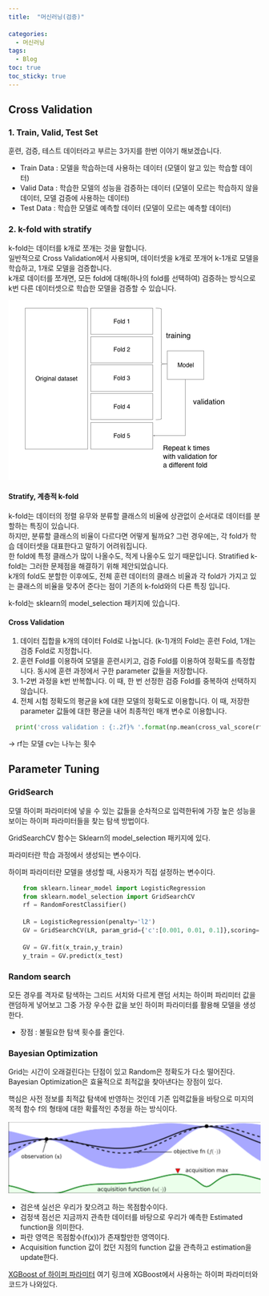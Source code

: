 ```yaml
---
title:  "머신러닝(검증)"

categories:
  - 머신러닝
tags:
  - Blog
toc: true
toc_sticky: true
---
```


## Cross Validation

### 1. Train, Valid, Test Set

훈련, 검증, 테스트 데이터라고 부르는 3가지를 한번 이야기 해보겠습니다.<br>
* Train Data : 모델을 학습하는데 사용하는 데이터 (모델이 알고 있는 학습할 데이터)
* Valid Data : 학습한 모델의 성능을 검증하는 데이터 (모델이 모르는 학습하지 않을 데이터, 모델 검증에 사용하는 데이터)
* Test Data : 학습한 모델로 예측할 데이터 (모델이 모르는 예측할 데이터)

### 2. k-fold with stratify

k-fold는 데이터를 k개로 쪼개는 것을 말합니다. <br>
일반적으로 Cross Validation에서 사용되며, 데이터셋을 k개로 쪼개어 k-1개로 모델을 학습하고, 1개로 모델을 검증합니다. <br>
k개로 데이터를 쪼개면, 모든 fold에 대해(하나의 fold를 선택하여) 검증하는 방식으로 k번 다른 데이터셋으로 학습한 모델을 검증할 수 있습니다.


![GitHub Logo](/image/kfold.png)

#### Stratify, 계층적 k-fold

k-fold는 데이터의 정렬 유무와 분류할 클래스의 비율에 상관없이 순서대로 데이터를 분할하는 특징이 있습니다.<br>
하지만, 분류할 클래스의 비율이 다르다면 어떻게 될까요? 그런 경우에는, 각 fold가 학습 데이터셋을 대표한다고 말하기 어려워집니다.<br>
한 fold에 특정 클래스가 많이 나올수도, 적게 나올수도 있기 때문입니다. Stratified k-fold는 그러한 문제점을 해결하기 위해 제안되었습니다.<br>
k개의 fold도 분할한 이후에도, 전체 훈련 데이터의 클래스 비율과 각 fold가 가지고 있는 클래스의 비율을 맞추어 준다는 점이 기존의 k-fold와의 다른 특징 입니다.

k-fold는 sklearn의 model_selection 패키지에 있습니다.

#### Cross Validation

1. 데이터 집합을 k개의 데이터 Fold로 나눕니다.
(k-1)개의 Fold는 훈련 Fold, 1개는 검증 Fold로 지정합니다.
2. 훈련 Fold를 이용하여 모델을 훈련시키고, 검증 Fold를 이용하여 정확도를 측정합니다.
동시에 훈련 과정에서 구한 parameter 값들을 저장합니다.
3. 1-2번 과정을 k번 반복합니다.
이 때, 한 번 선정한 검증 Fold를 중복하여 선택하지 않습니다.
4. 전체 시험 정확도의 평균을 k에 대한 모델의 정확도로 이용합니다.
이 때, 저장한 parameter 값들에 대한 평균을 내어 최종적인 매개 변수로 이용합니다.

```python
  print('cross validation : {:.2f}% '.format(np.mean(cross_val_score(rf,kf_data,kf_label,cv=5))*100))
```
-> rf는 모델 cv는 나누는 횟수

## Parameter Tuning

### GridSearch 

모델 하이퍼 파라미터에 넣을 수 있는 값들을 순차적으로 입력한뒤에 가장 높은 성능을 보이는 하이퍼 파라미터들을 찾는 탐색 방법이다.

GridSearchCV 함수는 Sklearn의 model_selection 패키지에 있다.

파라미터란 학습 과정에서 생성되는 변수이다.

하이퍼 파라미터란 모델을 생성할 때, 사용자가 직접 설정하는 변수이다.

```python
    from sklearn.linear_model import LogisticRegression
    from sklearn.model_selection import GridSearchCV
    rf = RandomForestClassifier()

    LR = LogisticRegression(penalty='l2')
    GV = GridSearchCV(LR, param_grid={'c':[0.001, 0.01, 0.1]},scoring='accuracy', cv=4)

    GV = GV.fit(x_train,y_train)
    y_train = GV.predict(x_test)
 ```

 ### Random search

 모든 경우를 격자로 탐색하는 그리드 서치와 다르게 랜덤 서치는 하이퍼 파리미터 값을 랜덤하게 넣어보고 그중 가장 우수한 값을 보인 하이퍼 파라미터를 활용해 모델을 생성한다.

- 장점 : 불필요한 탐색 횟수를 줄인다.

### Bayesian Optimization

Grid는 시간이 오래걸린다는 단점이 있고 Random은 정확도가 다소 떨어진다. Bayesian Optimization은 효율적으로 최적값을 찾아낸다는 장점이 있다.

핵심은 사전 정보를 최적값 탐색에 반영하는 것인데 기존 입력값들을 바탕으로 미지의 목적 함수 f의 형태에 대한 확률적인 추정을 하는 방식이다. 

![GitHub Logo](/image/Bayesian.png)

- 검은색 실선은 우리가 찾으려고 하는 목점함수이다.
- 검정색 점선은 지금까지 관측한 데이터를 바탕으로 우리가 예측한 Estimated function을 의미한다.
- 파란 영역은 목점함수(f(x))가 존재할만한 영역이다.
- Acquisition function 값이 컸던 지점의 function 값을 관측하고 estimation을 update한다.

[XGBoost of 하이퍼 파라미터](https://wooono.tistory.com/102)
여기 링크에 XGBoost에서 사용하는 하이퍼 파라미터와 코드가 나와있다.

